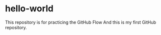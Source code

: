 # hello-world
This repository is for practicing the GitHub Flow
And this is my first GitHub repository.
